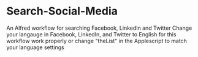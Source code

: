 # Search-Social-Media
An Alfred workflow for searching Facebook, LinkedIn and Twitter
Change your langauge in Facebook, LinkedIn, and Twitter to English for this workflow work properly or change "theList"
in the Applescript to match your language settings
